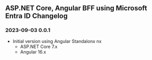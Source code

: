 ## ASP.NET Core, Angular BFF using Microsoft Entra ID Changelog

### 2023-09-03 0.0.1

- Initial version using Angular Standalonx nx
  - ASP.NET Core 7.x
  - Angular 16.x
  